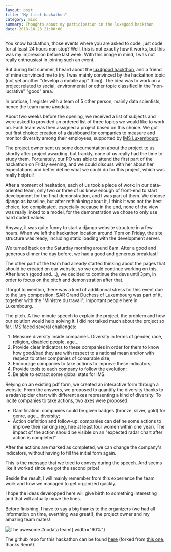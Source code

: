 ```yaml
---
layout: post
title: "My first hackathon"
category: misc
summary: Thoughts about my participation in the lux4good hackthon
date: 2018-10-23 21:00:00
---
```


You know hackathon, those events where you are asked to code, just code for at least 24 hours non stop? Well, this is not exactly how it works, but this was my impression before last week. With this image in mind, I was not really enthousiast in joining such an event.

But during last summer, I heard about the [lux4good hackthon](http://lux4good.org/), and a friend of mine convinced me to try. I was mainly convinced by the hackathon topic (not yet another "develop a mobile app" thing). The idea was to work on a project related to social, environmental or other topic classified in the "non-lucrative" "good" area.

In praticse, I register with a team of 5 other person, mainly data scientists, hence the team name #nodata.

About two weeks before the opening, we received a list of subjects and were asked to provided an ordered list of three topics we would like to work on. Each team was then assigned a project based on this choice. We got out first choice: creation of a dashboard for companies to measure and monitor diversity among their employees, supported by [IMS Luxembourg](http://imslux.lu/). 

The project owner sent us some documentation about the project to us shortly after project awarding, but frankly, none of us really had the time to study them. Fortunately, our PO was able to attend the first part of the hackathon on Friday evening, and we could discuss with her about her expectations and better define what we could do for this project, which was really helpful!

After a moment of hesitation, each of us took a piece of work: in our data-oriented team, only two or three of us knew enough of front-end to start development for the final demonstration, and I was part of them. We choose django as baseline, but after rethinkning about it, I think it was not the best choice, too complicated, especially because in the end, none of the view was really linked to a model, for the demonstration we chose to only use hard coded values.

Anyway, it was quite funny to start a django website structure in a few hours. When we left the hackathon location around 11pm on Friday, the site structure was ready, including static loading with the development server.

We turned back on the Saturday morning around 8am. After a good and generous dinner the day before, we had a good and generous breakfast!

The other part of the team had already started thinking about the pages that should be created on our website, so we could continue working on this. After lunch (good and....), we decided to continue the devs until 3pm, in order to focus on the pitch and demonstration after that.

I forgot to mention, there was a kind of additionnal stress for this event due to the jury composition: SAR Grand Duchess of Luxembourg was part of it, together with the "Ministre du travail", important people here in Luxembourg.

The pitch. A five-minute speech to explain the project, the problem and how our solution would help solving it. I did not talked much about the project so far. IMS faced several challenges:

1. Measure diversity inside companies. Diversity in terms of gender, race, religion, disabled people, age...
2. Provide clear indicators to these companies in order for them to know how good/bad they are with respect to a national mean and/or with respect to other companies of comarable size;
3. Encourage companies to take actions to improve these indicators;
4. Provide tools to each company to follow the evolution;
5. Be able to extract some global stats for IMS.

Relying on an existing pdf form, we created an interactive form through a website. From the answers, we proposed to quantify the diversity thanks to a radar/spider chart with different axes representing a kind of diversity. To incite companies to take actions, two axes were proposed:
- Gamification: companies could be given badges (bronze, silver, gold) for genre, age... diversity;
- Action definition and follow-up: companies can define some actions to improve their ranking (eg, hire at least four women within one year). The impact of the action should be visible on an "expected radar chart after action is completed".

After the actions are marked as completed, we can change the company's indicators, without having to fill the initial form again.

This is the message that we tried to convey during the speech. And seems like it worked since we got the second price!

Beside the result, I will mainly remember from this experience the team work and how we managed to get organized quickly.

I hope the ideas developped here will give birth to something interesting and that will actually move the lines.

Before finishing, I have to say a big thanks to the organizers (we had all information on time, everthing was great!), the project owner and my amazing team mates!

![The awesome #nodata team!](https://image-store.slidesharecdn.com/6f2fbfa6-7384-4e05-8e84-0e29c982682f-original.jpeg){:width="60%"}

The github repo for this hackathon can be found [here](https://github.com/stellasia/l4gims) (forked from [this one](https://github.com/remil1000/l4gims), thanks Remi!).
